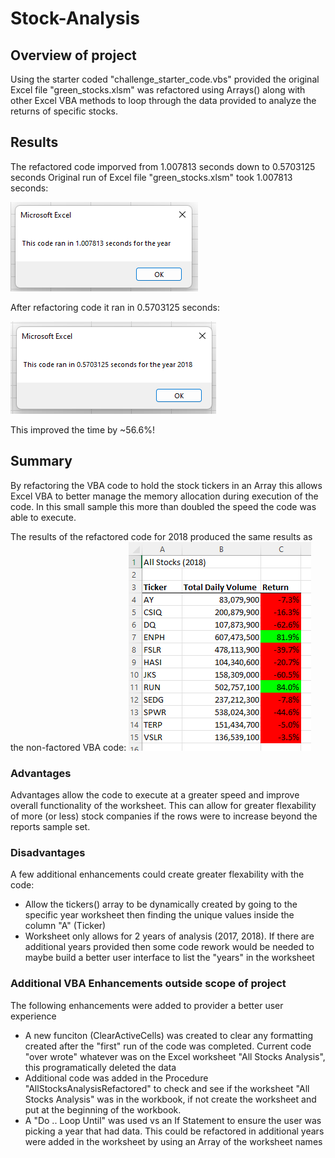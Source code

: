 # Stock-Analysis

## Overview of project
Using the starter coded "challenge_starter_code.vbs" provided the original Excel file "green_stocks.xlsm" was refactored using Arrays() along with other Excel VBA methods to loop through the data provided to analyze the returns of specific stocks. 

## Results
The refactored code imporved from 1.007813 seconds down to 0.5703125 seconds
Original run of Excel file "green_stocks.xlsm" took 1.007813 seconds:

![2018 Unfactored time](Resources/Unfactored%202018%20Run%20Time.png)

After refactoring code it ran in 0.5703125 seconds:

![2018 Refactored time](Resources/Refactored%202018%20Run%20Time.png)

This improved the time by ~56.6%!

## Summary 
By refactoring the VBA code to hold the stock tickers in an Array this allows Excel VBA to better manage the memory allocation during execution of the code. In this small sample this more than doubled the speed the code was able to execute. 

The results of the refactored code for 2018 produced the same results as the non-factored VBA code: 
![2018 Refactored Results](Resources/VBA_Challenge_2018.png)

### Advantages
Advantages allow the code to execute at a greater speed and improve overall functionality of the worksheet. This can allow for greater flexability of more (or less) stock companies if the rows were to increase beyond the reports sample set. 

### Disadvantages
A few additional enhancements could create greater flexability with the code: 
* Allow the tickers() array to be dynamically created by going to the specific year worksheet then finding the unique values inside the column "A" (Ticker)
* Worksheet only allows for 2 years of analysis (2017, 2018). If there are additional years provided then some code rework would be needed to maybe build a better user interface to list the "years" in the worksheet

### Additional VBA Enhancements outside scope of project
The following enhancements were added to provider a better user experience 
* A new funciton (ClearActiveCells) was created to clear any formatting created after the "first" run of the code was completed. Current code "over wrote" whatever was on the Excel worksheet "All Stocks Analysis", this programatically deleted the data
* Additional code was added in the Procedure "AllStocksAnalysisRefactored" to check and see if the worksheet "All Stocks Analysis" was in the workbook, if not create the worksheet and put at the beginning of the workbook. 
* A "Do .. Loop Until" was used vs an If Statement to ensure the user was picking a year that had data. This could be refactored in additional years were added in the worksheet by using an Array of the worksheet names
